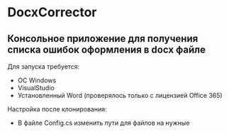 # DocxCorrector
## Консольное приложение для получения списка ошибок оформления в docx файле

Для запуска требуется:
* ОС Windows
* VisualStudio
* Установленный Word (проверялось только с лицензией Office 365)

Настройка после клонирования:
* В файле Config.cs изменить пути для файлов на нужные